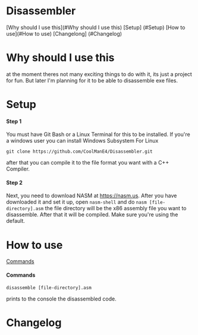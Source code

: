 # Disassembler

[Why should I use this](#Why should I use this)
[Setup] (#Setup)
[How to use](#How to use)
[Changelong] (#Changelog)

# Why should I use this

at the moment theres not many exciting things to do with it, its just a project for fun. But later I'm planning for it to be able to disassemble exe files.

# Setup

#### Step 1
You must have Git Bash or a Linux Terminal for this to be installed. If you're a windows user you can install Windows Subsystem For Linux

```
git clone https://github.com/CoolManE4/Disassembler.git
```

after that you can compile it to the file format you want with a C++ Compiler.

#### Step 2

Next, you need to download NASM at https://nasm.us. After you have downloaded it and set it up, open `nasm-shell` and do ```nasm [file-directory].asm``` the file directory will be the x86 assembly file you want to disassemble. After that it will be compiled. Make sure you're using the default.

# How to use

[Commands](#Commands)

#### Commands

```
disassemble [file-directory].asm
```

prints to the console the disassembled code.

# Changelog
